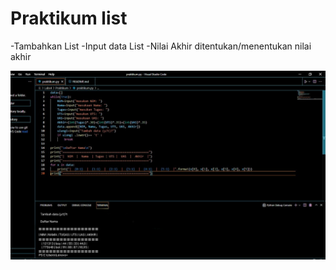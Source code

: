 # Praktikum list

-Tambahkan List
-Input data List
-Nilai Akhir ditentukan/menentukan nilai akhir

![Gambar 1](screenshoot/ss1.png)